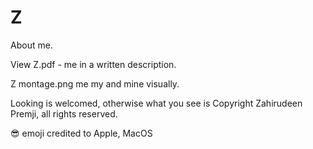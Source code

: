 # Z
About me.

View Z.pdf - me in a written description.

Z montage.png me my and mine visually.

Looking is welcomed, otherwise what you see is Copyright Zahirudeen Premji, all rights reserved.

😎 emoji credited to Apple, MacOS
